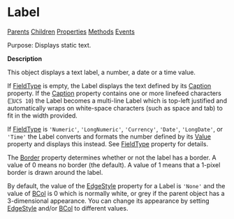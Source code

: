 




<h1 class="heading"><span class="name">Label</span></h1>

[Parents](../ParentLists/Label.htm) [Children](../ChildLists/Label.htm) [Properties](../PropLists/Label.htm) [Methods](../MethodLists/Label.htm) [Events](../EventLists/Label.htm)


Purpose: Displays static text.


**Description**


This object displays a text label, a number, a date or a time value.



If [FieldType](../a-z/fieldtype.md) is empty, the Label displays the text defined by its [Caption](../a-z/caption.md) property. If the [Caption](../a-z/caption.md) property contains one or more linefeed characters (`⎕UCS 10`) the Label becomes a multi-line Label which is top-left justified and automatically wraps on white-space characters (such as space and tab) to fit in the width provided.


If [FieldType](../a-z/fieldtype.md) is `'Numeric'`, `'LongNumeric'`, `'Currency'`, `'Date'`, `'LongDate'`, or `'Time'` the Label converts and formats the number defined by its [Value](../a-z/value.md) property and displays this instead. See [FieldType](../a-z/fieldtype.md) property for details.


The [Border](../a-z/border.md) property determines whether or not the label has a border. A value of 0 means no border (the default). A value of 1 means that a 1-pixel border is drawn around the label.


By default, the value of the [EdgeStyle](../a-z/edgestyle.md) property for a Label is `'None'` and the value of [BCol](../a-z/bcol.md) is 0 which is normally white, or grey if the parent object has a 3-dimensional appearance. You can change its appearance by setting [EdgeStyle](../a-z/edgestyle.md) and/or [BCol](../a-z/bcol.md) to different values.


